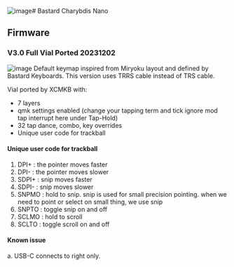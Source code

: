 ![image](https://github.com/superxc3/xcmkb/assets/79617315/8dbcdf3a-aca6-434b-a119-b5c2a6b336ce)# Bastard Charybdis Nano


## Firmware

### V3.0 Full Vial Ported 20231202 
![image](https://github.com/superxc3/xcmkb/assets/79617315/7c041939-a51b-4776-bd93-84420a550f1d)
Default keymap inspired from Miryoku layout and defined by Bastard Keyboards. This version uses TRRS cable instead of TRS cable.

Vial ported by XCMKB with:
- 7 layers
- qmk settings enabled (change your tapping term and tick ignore mod tap interrupt here under Tap-Hold)
- 32 tap dance, combo, key overrides
- Unique user code for trackball

#### Unique user code for trackball
1. DPI+ : the pointer moves faster
2. DPI- : the pointer moves slower
3. SDPI+ : snip moves faster
4. SDPI- : snip moves slower
5. SNPMO : hold to snip. snip is used for small precision pointing. when we need to point or select on small thing, we use snip
6. SNPTO : toggle snip on and off
7. SCLMO : hold to scroll
8. SCLTO : toggle scroll on and off

#### Known issue
a. USB-C connects to right only.
